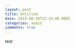 ```yaml
---
layout: post
title: Untitled
date: 2015-08-28T22:19:00.000Z
categories: audio
comments: true
---
```

test
